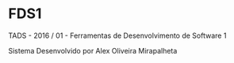 # FDS1
TADS - 2016 / 01 - Ferramentas de Desenvolvimento de Software 1

Sistema Desenvolvido por Alex Oliveira Mirapalheta
